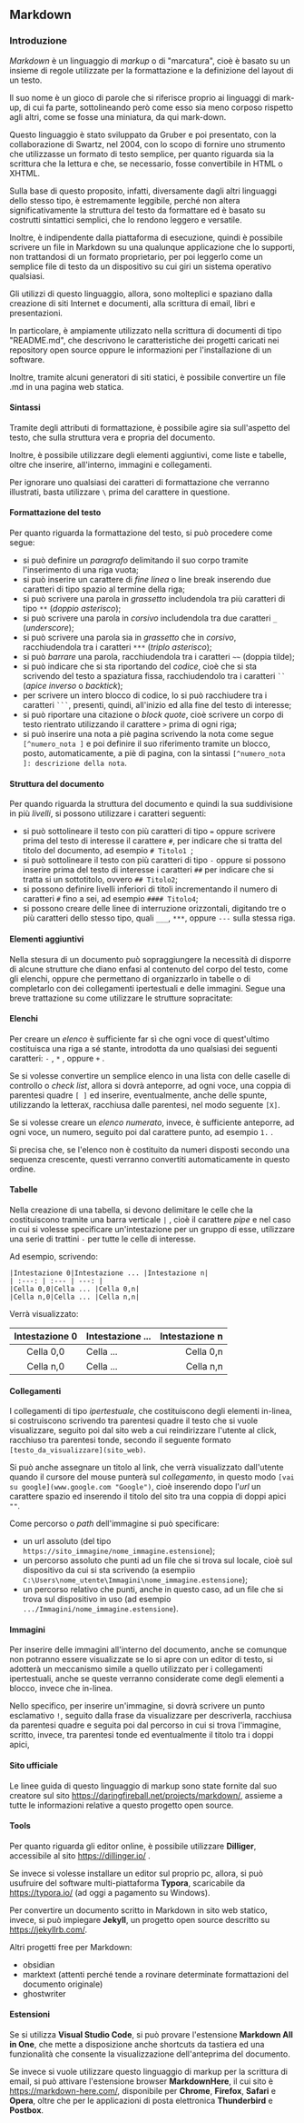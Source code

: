 ## Markdown 

### Introduzione

_Markdown_ è un linguaggio di *markup* o di "marcatura", cioè è basato su un insieme di regole utilizzate per la formattazione e la definizione del layout di un testo.

Il suo nome è un gioco di parole che si riferisce proprio ai linguaggi di mark-up, di cui fa parte, sottolineando però come esso sia meno corposo rispetto agli altri, come se fosse una miniatura, da qui mark-down.

Questo linguaggio è stato sviluppato da Gruber e poi presentato, con la collaborazione di Swartz, nel 2004, con lo scopo di fornire uno strumento che utilizzasse un formato di testo semplice, per quanto riguarda sia la scrittura che la lettura e che, se necessario, fosse convertibile in HTML o XHTML.

Sulla base di questo proposito, infatti, diversamente dagli altri linguaggi dello stesso tipo, è estremamente leggibile, perché non altera significativamente la struttura del testo da formattare ed è basato su costrutti sintattici semplici, che lo rendono leggero e versatile.

Inoltre, è indipendente dalla piattaforma di esecuzione, quindi è possibile scrivere un file in Markdown su una qualunque applicazione che lo supporti, non trattandosi di un formato proprietario, per poi leggerlo come un semplice file di testo da un dispositivo su cui giri un sistema operativo qualsiasi.

Gli utilizzi di questo linguaggio, allora, sono molteplici e spaziano dalla creazione di siti Internet e documenti, alla scrittura di email, libri e presentazioni.

In particolare, è ampiamente utilizzato nella scrittura di documenti di tipo "README.md", che descrivono le caratteristiche dei progetti caricati nei repository open source oppure le informazioni per l'installazione di un software.

Inoltre, tramite alcuni generatori di siti statici, è possibile convertire un file .md in una pagina web statica.

#### Sintassi

Tramite degli attributi di formattazione, è possibile agire sia sull'aspetto del testo, che sulla struttura vera e propria del documento.

Inoltre, è possibile utilizzare degli elementi aggiuntivi, come liste e tabelle, oltre che inserire, all'interno, immagini e collegamenti.

Per ignorare uno qualsiasi dei caratteri di formattazione che verranno illustrati, basta utilizzare `\` prima del carattere in questione.

#### Formattazione del testo

Per quanto riguarda la formattazione del testo, si può procedere come segue:

- si può definire un _paragrafo_ delimitando il suo corpo tramite l'inserimento di una riga vuota;
- si può inserire un carattere di _fine linea_ o line break inserendo due caratteri di tipo spazio al termine della riga;
- si può scrivere una parola in _grassetto_ includendola tra più caratteri di tipo  `**`  (_doppio asterisco_);
- si può scrivere una parola in _corsivo_ includendola tra due caratteri `_`  (_underscore_);
- si può scrivere una parola sia in _grassetto_ che in _corsivo_, racchiudendola tra i caratteri `***` (_triplo asterisco_);
- si può _barrare_ una parola, racchiudendola tra i caratteri `~~` (doppia tilde); 
- si può indicare che si sta riportando del _codice_, cioè che si sta scrivendo del testo a spaziatura fissa, racchiudendolo tra i caratteri ` `` ` (_apice inverso_ o _backtick_);
- per scrivere un intero blocco di codice, lo si può racchiudere tra i caratteri ` ``` `, presenti, quindi, all'inizio ed alla fine del testo di interesse;
- si può riportare una citazione o _block quote_, cioè scrivere un corpo di testo rientrato utilizzando il carattere `>` prima di ogni riga;
- si può inserire una nota a piè pagina scrivendo la nota come segue `[^numero_nota ]` e poi definire il suo riferimento tramite un blocco, posto, automaticamente, a piè di pagina, con la sintassi `[^numero_nota ]: descrizione della nota`.

#### Struttura del documento

Per quando riguarda la struttura del documento e quindi la sua suddivisione in più _livelli_, si possono utilizzare i caratteri seguenti:

- si può sottolineare il testo con più caratteri di tipo `=` oppure scrivere prima del testo di interesse il carattere `#`, per indicare che si tratta del titolo del documento, ad esempio `# Titolo1 `;
- si può sottolineare il testo con più caratteri di tipo `-` oppure si possono inserire prima del testo di interesse i caratteri `##` per indicare che si tratta si un sottotitolo, ovvero `## Titolo2`;
- si possono definire livelli inferiori di titoli incrementando il numero di caratteri `#` fino a sei, ad esempio `#### Titolo4`;
- si possono creare delle linee di interruzione orizzontali, digitando tre o più caratteri dello stesso tipo, quali `___`, `***`, oppure `---` sulla stessa riga.

#### Elementi aggiuntivi

Nella stesura di un documento può sopraggiungere la necessità di disporre di alcune strutture che diano enfasi al contenuto del corpo del testo, come gli elenchi, oppure che permettano di organizzarlo in tabelle o di completarlo con dei collegamenti ipertestuali e delle immagini.
Segue una breve trattazione su come utilizzare le strutture sopracitate:

#### Elenchi

Per creare un _elenco_ è sufficiente far sì che ogni voce di quest'ultimo costituisca una riga a sé stante, introdotta da uno qualsiasi dei seguenti caratteri: `-` , `*` , oppure `+` .

Se si volesse convertire un semplice elenco in una lista con delle caselle di controllo o _check list_, allora si dovrà anteporre, ad ogni voce, una coppia di parentesi quadre `[ ]` ed inserire, eventualmente, anche delle spunte, utilizzando la lettera`X`, racchiusa dalle parentesi, nel modo seguente `[X]`.

Se si volesse creare un _elenco numerato_, invece, è sufficiente anteporre, ad ogni voce, un numero, seguito poi dal carattere punto, ad esempio `1.` . 

Si precisa che, se l'elenco non è costituito da numeri disposti secondo una sequenza crescente, questi verranno convertiti automaticamente in questo ordine.

#### Tabelle

Nella creazione di una tabella, si devono delimitare le celle che la costituiscono tramite una barra verticale   `|` , cioè il carattere _pipe_ e nel caso in cui si volesse specificare un'intestazione per un gruppo di esse, utilizzare una serie di trattini `-` per tutte le celle di interesse.

Ad esempio, scrivendo:

```
|Intestazione 0|Intestazione ... |Intestazione n|
| :---: | :--- | ---: | 
|Cella 0,0|Cella ... |Cella 0,n|
|Cella n,0|Cella ... |Cella n,n|
```

Verrà visualizzato: 

|Intestazione 0|Intestazione ... |Intestazione n|
| :---: | :--- | ---: | 
|Cella 0,0|Cella ... |Cella 0,n|
|Cella n,0|Cella ... |Cella n,n|

#### Collegamenti

I collegamenti di tipo _ipertestuale_, che costituiscono degli elementi in-linea, si costruiscono scrivendo tra parentesi quadre il testo che si vuole visualizzare, seguito poi dal sito web a cui reindirizzare l'utente al click, racchiuso tra parentesi tonde, secondo il seguente formato `[testo_da_visualizzare](sito_web)`.

Si può anche assegnare un titolo al link, che verrà visualizzato dall'utente quando il cursore del mouse punterà sul _collegamento_, in questo modo `[vai su google](www.google.com "Google")`, cioè inserendo dopo l'_url_ un carattere spazio ed inserendo il titolo del sito tra una coppia di doppi apici `""`.

Come percorso o _path_ dell'immagine si può specificare:

* un url assoluto (del tipo `https://sito_immagine/nome_immagine.estensione`);
* un percorso assoluto che punti ad un file che si trova sul locale, cioè sul dispositivo da cui si sta scrivendo (a esempiio `C:\Users\nome_utente\Immagini\nome_immagine.estensione`);
* un percorso relativo che punti, anche in questo caso, ad un file che si trova sul dispositivo in uso (ad esempio `.../Immagini/nome_immagine.estensione`).

#### Immagini

Per inserire delle immagini all'interno del documento, anche se comunque non potranno essere visualizzate se lo si apre con un editor di testo, si adotterà un meccanismo simile a quello utilizzato per i collegamenti ipertestuali, anche se queste verranno considerate come degli elementi a blocco, invece che in-linea.

Nello specifico, per inserire un'immagine, si dovrà scrivere un punto esclamativo `!`, seguito dalla frase da visualizzare per descriverla, racchiusa da parentesi quadre e seguita poi dal percorso in cui si trova l'immagine, scritto, invece, tra parentesi tonde ed eventualmente il titolo tra i doppi apici,

#### Sito ufficiale

Le linee guida di questo linguaggio di markup sono state fornite dal suo creatore sul sito https://daringfireball.net/projects/markdown/, assieme a tutte le informazioni relative a questo progetto open source.

#### Tools

Per quanto riguarda gli editor online, è possibile utilizzare **Dilliger**, accessibile al sito https://dillinger.io/ .

Se invece si volesse installare un editor sul proprio pc, allora, si può usufruire del software multi-piattaforma **Typora**, scaricabile da https://typora.io/ (ad oggi a pagamento su Windows).

Per convertire un documento scritto in Markdown in sito web statico, invece, si può impiegare **Jekyll**, un progetto open source descritto su https://jekyllrb.com/.

Altri progetti free per Markdown: 

- obsidian 
- marktext (attenti perché tende a rovinare determinate formattazioni del documento originale)
- ghostwriter

#### Estensioni

Se si utilizza **Visual Studio Code**, si può provare l'estensione **Markdown All in One**, che mette a disposizione anche shortcuts da tastiera ed una funzionalità che consente la visualizzazione dell'anteprima del documento.

Se invece si vuole utilizzare questo linguaggio di markup per la scrittura di email, si può attivare l'estensione browser **MarkdownHere**, il cui sito è https://markdown-here.com/, disponibile per **Chrome**, **Firefox**, **Safari** e **Opera**, oltre che per le applicazioni di posta elettronica **Thunderbird** e **Postbox**.

